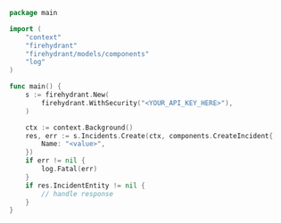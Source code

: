 <!-- Start SDK Example Usage [usage] -->
```go
package main

import (
	"context"
	"firehydrant"
	"firehydrant/models/components"
	"log"
)

func main() {
	s := firehydrant.New(
		firehydrant.WithSecurity("<YOUR_API_KEY_HERE>"),
	)

	ctx := context.Background()
	res, err := s.Incidents.Create(ctx, components.CreateIncident{
		Name: "<value>",
	})
	if err != nil {
		log.Fatal(err)
	}
	if res.IncidentEntity != nil {
		// handle response
	}
}

```
<!-- End SDK Example Usage [usage] -->
